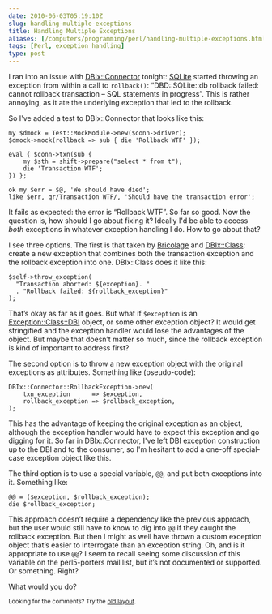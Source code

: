 ```yaml
--- 
date: 2010-06-03T05:19:10Z
slug: handling-multiple-exceptions
title: Handling Multiple Exceptions
aliases: [/computers/programming/perl/handling-multiple-exceptions.html]
tags: [Perl, exception handling]
type: post
---
```


<p>I ran into an issue with <a href="http://search.cpan.org/perldoc?DBIx::Connector">DBIx::Connector</a> tonight: <a href="http://www.sqlite.org">SQLite</a> started throwing an exception from within a call to <code>rollback()</code>: “DBD::SQLite::db rollback failed: cannot rollback transaction – SQL statements in progress”. This is rather annoying, as it ate the underlying exception that led to the rollback.</p>

<p>So I've added a test to DBIx::Connector that looks like this:</p>

<pre><code>my $dmock = Test::MockModule-&gt;new($conn-&gt;driver);
$dmock-&gt;mock(rollback =&gt; sub { die 'Rollback WTF' });

eval { $conn-&gt;txn(sub {
    my $sth = shift-&gt;prepare("select * from t");
    die 'Transaction WTF';
}) };

ok my $err = $@, 'We should have died';
like $err, qr/Transaction WTF/, 'Should have the transaction error';
</code></pre>

<p>It fails as expected: the error is “Rollback WTF”. So far so good. Now the question is, how should I go about fixing it? Ideally I'd be able to access <em>both</em> exceptions in whatever exception handling I do. How to go about that?</p>

<p>I see three options. The first is that taken by <a href="http://www.bricolagecms.org/">Bricolage</a> and <a href="http://search.cpan.org/perldoc?DBIx::Class">DBIx::Class</a>: create a new exception that combines both the transaction exception and the rollback exception into one. DBIx::Class does it like this:</p>

<pre><code>$self-&gt;throw_exception(
  "Transaction aborted: ${exception}. "
  . "Rollback failed: ${rollback_exception}"
);
</code></pre>

<p>That’s okay as far as it goes. But what if <code>$exception</code> is an <a href="http://search.cpan.org/perldoc?Exception::Class::DBI">Exception::Class::DBI</a> object, or some other exception object? It would get stringified and the exception handler would lose the advantages of the object. But maybe that doesn’t matter so much, since the rollback exception is kind of important to address first?</p>

<p>The second option is to throw a new exception object with the original exceptions as attributes. Something like (pseudo-code):</p>

<pre><code>DBIx::Connector::RollbackException-&gt;new(
    txn_exception      =&gt; $exception,
    rollback_exception =&gt; $rollback_exception,
);
</code></pre>

<p>This has the advantage of keeping the original exception as an object, although the exception handler would have to expect this exception and go digging for it. So far in DBIx::Connector, I've left DBI exception construction up to the DBI and to the consumer, so I'm hesitant to add a one-off special-case exception object like this.</p>

<p>The third option is to use a special variable, <code>@@</code>, and put both exceptions into it. Something like:</p>

<pre><code>@@ = ($exception, $rollback_exception);
die $rollback_exception;
</code></pre>

<p>This approach doesn’t require a dependency like the previous approach, but the user would still have to know to dig into <code>@@</code> if they caught the rollback exception. But then I might as well have thrown a custom exception object that’s easier to interrogate than an exception string. Oh, and is it appropriate to use <code>@@</code>? I seem to recall seeing some discussion of this variable on the perl5-porters mail list, but it’s not documented or supported. Or something. Right?</p>

<p>What would you do?</p>

<p class="past"><small>Looking for the comments? Try the <a rel="nofollow" href="//past.justatheory.com/computers/programming/perl/handling-multiple-exceptions.html">old layout</a>.</small></p>


